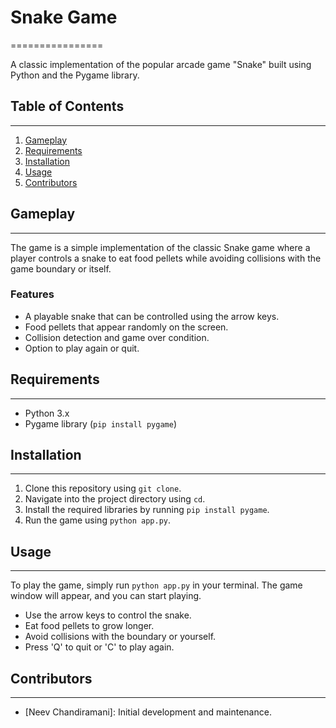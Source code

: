 # Snake Game
================

A classic implementation of the popular arcade game "Snake" built using Python and the Pygame library.

## Table of Contents
-----------------

1. [Gameplay](#gameplay)
2. [Requirements](#requirements)
3. [Installation](#installation)
4. [Usage](#usage)
5. [Contributors](#contributors)

## Gameplay
-----------

The game is a simple implementation of the classic Snake game where a player controls a snake to eat food pellets while avoiding collisions with the game boundary or itself.

### Features

*   A playable snake that can be controlled using the arrow keys.
*   Food pellets that appear randomly on the screen.
*   Collision detection and game over condition.
*   Option to play again or quit.

## Requirements
------------

*   Python 3.x
*   Pygame library (`pip install pygame`)

## Installation
------------

1. Clone this repository using `git clone`.
2. Navigate into the project directory using `cd`.
3. Install the required libraries by running `pip install pygame`.
4. Run the game using `python app.py`.

## Usage
-----

To play the game, simply run `python app.py` in your terminal. The game window will appear, and you can start playing.

*   Use the arrow keys to control the snake.
*   Eat food pellets to grow longer.
*   Avoid collisions with the boundary or yourself.
*   Press 'Q' to quit or 'C' to play again.

## Contributors
------------

*   [Neev Chandiramani]: Initial development and maintenance.
